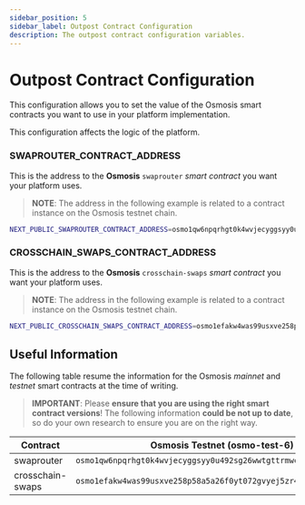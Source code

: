 ```yaml
---
sidebar_position: 5
sidebar_label: Outpost Contract Configuration
description: The outpost contract configuration variables.
---
```


# Outpost Contract Configuration

This configuration allows you to set the value of the Osmosis smart contracts
you want to use in your platform implementation.

This configuration affects the logic of the platform.

### SWAPROUTER_CONTRACT_ADDRESS

This is the address to the **Osmosis** `swaprouter` *smart contract* you want
your platform uses.

> **__NOTE__**: The address in the following example is related to a contract 
instance on the Osmosis testnet chain.

```bash
NEXT_PUBLIC_SWAPROUTER_CONTRACT_ADDRESS=osmo1qw6npqrhgt0k4wvjecyggsyy0u492sg26wwtgttrmwc2xxelghgqkykpf9
```

### CROSSCHAIN_SWAPS_CONTRACT_ADDRESS

This is the address to the **Osmosis** `crosschain-swaps` *smart contract* you
want your platform uses.

> **__NOTE__**: The address in the following example is related to a contract 
instance on the Osmosis testnet chain.

```bash
NEXT_PUBLIC_CROSSCHAIN_SWAPS_CONTRACT_ADDRESS=osmo1efakw4was99usxve258p58a5a26f0yt072gvyej5zr4lv5r0hxqqsddqgg
```

## Useful Information
The following table resume the information for the Osmosis *mainnet* and 
*testnet* smart contracts at the time of writing.

> **__IMPORTANT__**: Please **ensure that you are using the right smart** 
**contract versions**! The following information **could be not up to date**, so do your own 
research to ensure you are on the right way.

| Contract         | Osmosis Testnet (osmo-test-6)                                     | Osmosis Mainnet                                                   |
| ---------------- | ----------------------------------------------------------------- | ----------------------------------------------------------------- |
| swaprouter       | `osmo1qw6npqrhgt0k4wvjecyggsyy0u492sg26wwtgttrmwc2xxelghgqkykpf9` | `osmo1fy547nr4ewfc38z73ghr6x62p7eguuupm66xwk8v8rjnjyeyxdqs6gdqx7` |
| crosschain-swaps | `osmo1efakw4was99usxve258p58a5a26f0yt072gvyej5zr4lv5r0hxqqsddqgg` | `osmo1uwk8xc6q0s6t5qcpr6rht3sczu6du83xq8pwxjua0hfj5hzcnh3sqxwvxs` |
